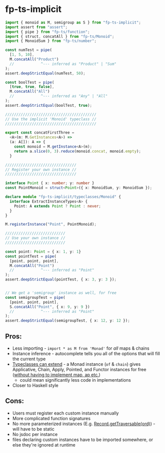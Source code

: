 # fp-ts-implicit

```ts
import { monoid as M, semigroup as S } from "fp-ts-implicit";
import assert from "assert";
import { pipe } from "fp-ts/function";
import { struct, concatAll } from "fp-ts/Monoid";
import { MonoidSum } from "fp-ts/number";

const numTest = pipe(
  [1, 5, 10], 
  M.concatAll("Product")
  //            ^--- inferred as "Product" | "Sum"
);
assert.deepStrictEqual(numTest, 50);

const boolTest = pipe(
  [true, true, false], 
  M.concatAll("All")
  //            ^--- inferred as "Any" | "All"
);
assert.deepStrictEqual(boolTest, true);

/////////////////////////////////////////
// Use the implicit 'Monoid' typeclass //
/////////////////////////////////////////

export const concatFirstThree =
  <A>(m: M.GetInstances<A>) =>
  (a: A[]): A => {
    const monoid = M.getInstance<A>(m);
    return a.slice(0, 3).reduce(monoid.concat, monoid.empty);
  }

////////////////////////////////
// Register your own instance //
////////////////////////////////

interface Point { x: number; y: number }
const PointMonoid = struct<Point>({ x: MonoidSum, y: MonoidSum });

declare module "fp-ts-implicit/typeclasses/Monoid" {
  interface ExtractInstanceTypes<A> {
    Point: A extends Point ? Point : never;
  }
}

M.registerInstance("Point", PointMonoid);

///////////////////////////
// Use your own instance //
///////////////////////////

const point: Point = { x: 1, y: 1}
const pointTest = pipe(
  [point, point, point], 
  M.concatAll("Point")
  //            ^--- inferred as "Point"
);
assert.deepStrictEqual(pointTest, { x: 3, y: 3 });


// We get a 'semigroup' instance as well, for free
const semigroupTest = pipe(
  [point, point, point], 
  S.concatAll("Point", { x: 9, y: 9 })
  //            ^--- inferred as "Point"
);
assert.deepStrictEqual(semigroupTest, { x: 12, y: 12 });
```

## Pros:
- Less importing - `import * as M from 'Monad'` for _all_ maps & chains
- Instance inference - autocomplete tells you all of the options that will fill the current type
- [Typeclasses can extend](https://github.com/anthonyjoeseph/fp-ts-implicit/blob/main/src/typeclasses/Functor.ts#L6) - a Monad instance (`of` & `chain`) gives Applicative, Chain, Apply, Pointed, and Functor instances for free ([without having to implement map, ap etc.](https://github.com/anthonyjoeseph/fp-ts-implicit/blob/main/src/typeclasses/Functor.ts#L33))
  - could mean significantly less code in implementations
- Closer to Haskell style


## Cons:
- Users must register each custom instance manually
- More complicated function signatures
- No more parameterized instances (E.g. [Record.getTraversable(ord)](https://github.com/gcanti/fp-ts/blob/master/src/ReadonlyRecord.ts#L1948)) - will have to be static
- No jsdoc per instance
- files declaring custom instances have to be imported somewhere, or else they're ignored at runtime
